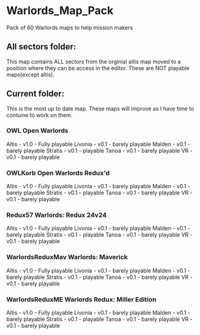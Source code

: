 # Warlords_Map_Pack
 Pack of 60 Warlords maps to help mission makers 

## All sectors folder:

  This map contains ALL sectors from the orginial altis map moved to a position where they can be access in the editor. These are NOT playable maps(except altis).


## Current folder:

  This is the most up to date map. These maps will improve as I have time to contuine to work on them. 

### OWL Open Warlords 
Altis - v1.0 - Fully playable
Livonia - v0.1 - barely playable
Malden - v0.1 - barely playable
Stratis - v0.1 - playable
Tanoa - v0.1 - barely playable 
VR - v0.1 - barely playable

### OWLKorb Open Warlords Redux'd
Altis - v1.0 - Fully playable
Livonia - v0.1 - barely playable
Malden - v0.1 - barely playable
Stratis - v0.1 - playable
Tanoa - v0.1 - barely playable 
VR - v0.1 - barely playable

### Redux57 Warlords: Redux 24v24
Altis - v1.0 - Fully playable
Livonia - v0.1 - barely playable
Malden - v0.1 - barely playable
Stratis - v0.1 - playable
Tanoa - v0.1 - barely playable 
VR - v0.1 - barely playable

### WarlordsReduxMav Warlords: Maverick
Altis - v1.0 - Fully playable
Livonia - v0.1 - barely playable
Malden - v0.1 - barely playable
Stratis - v0.1 - playable
Tanoa - v0.1 - barely playable 
VR - v0.1 - barely playable

### WarlordsReduxME Warlords Redux: Miller Edition
Altis - v1.0 - Fully playable
Livonia - v0.1 - barely playable
Malden - v0.1 - barely playable
Stratis - v0.1 - playable
Tanoa - v0.1 - barely playable 
VR - v0.1 - barely playable
